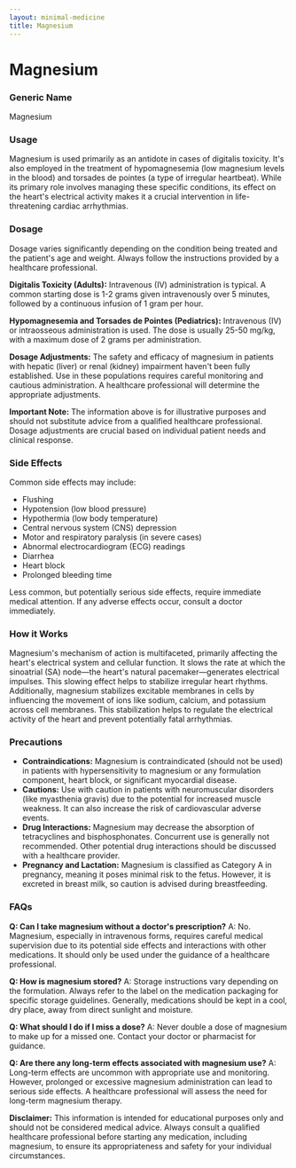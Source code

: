 ```yaml
---
layout: minimal-medicine
title: Magnesium
---
```


# Magnesium
### Generic Name
Magnesium

### Usage
Magnesium is used primarily as an antidote in cases of digitalis toxicity.  It's also employed in the treatment of hypomagnesemia (low magnesium levels in the blood) and torsades de pointes (a type of irregular heartbeat).  While its primary role involves managing these specific conditions, its effect on the heart's electrical activity makes it a crucial intervention in life-threatening cardiac arrhythmias.

### Dosage
Dosage varies significantly depending on the condition being treated and the patient's age and weight.  Always follow the instructions provided by a healthcare professional.

**Digitalis Toxicity (Adults):**  Intravenous (IV) administration is typical.  A common starting dose is 1-2 grams given intravenously over 5 minutes, followed by a continuous infusion of 1 gram per hour.

**Hypomagnesemia and Torsades de Pointes (Pediatrics):** Intravenous (IV) or intraosseous administration is used.  The dose is usually 25-50 mg/kg, with a maximum dose of 2 grams per administration.

**Dosage Adjustments:**  The safety and efficacy of magnesium in patients with hepatic (liver) or renal (kidney) impairment haven't been fully established.  Use in these populations requires careful monitoring and cautious administration.  A healthcare professional will determine the appropriate adjustments.

**Important Note:** The information above is for illustrative purposes and should not substitute advice from a qualified healthcare professional.  Dosage adjustments are crucial based on individual patient needs and clinical response.


### Side Effects
Common side effects may include:

* Flushing
* Hypotension (low blood pressure)
* Hypothermia (low body temperature)
* Central nervous system (CNS) depression
* Motor and respiratory paralysis (in severe cases)
* Abnormal electrocardiogram (ECG) readings
* Diarrhea
* Heart block
* Prolonged bleeding time


Less common, but potentially serious side effects, require immediate medical attention.  If any adverse effects occur, consult a doctor immediately.


### How it Works
Magnesium's mechanism of action is multifaceted, primarily affecting the heart's electrical system and cellular function. It slows the rate at which the sinoatrial (SA) node—the heart's natural pacemaker—generates electrical impulses.  This slowing effect helps to stabilize irregular heart rhythms.  Additionally, magnesium stabilizes excitable membranes in cells by influencing the movement of ions like sodium, calcium, and potassium across cell membranes. This stabilization helps to regulate the electrical activity of the heart and prevent potentially fatal arrhythmias.

### Precautions
* **Contraindications:** Magnesium is contraindicated (should not be used) in patients with hypersensitivity to magnesium or any formulation component, heart block, or significant myocardial disease.
* **Cautions:** Use with caution in patients with neuromuscular disorders (like myasthenia gravis) due to the potential for increased muscle weakness.  It can also increase the risk of cardiovascular adverse events.
* **Drug Interactions:** Magnesium may decrease the absorption of tetracyclines and bisphosphonates. Concurrent use is generally not recommended.  Other potential drug interactions should be discussed with a healthcare provider.
* **Pregnancy and Lactation:** Magnesium is classified as Category A in pregnancy, meaning it poses minimal risk to the fetus. However, it is excreted in breast milk, so caution is advised during breastfeeding.


### FAQs

**Q: Can I take magnesium without a doctor's prescription?**
A: No. Magnesium, especially in intravenous forms, requires careful medical supervision due to its potential side effects and interactions with other medications.  It should only be used under the guidance of a healthcare professional.

**Q: How is magnesium stored?**
A: Storage instructions vary depending on the formulation.  Always refer to the label on the medication packaging for specific storage guidelines.  Generally, medications should be kept in a cool, dry place, away from direct sunlight and moisture.

**Q: What should I do if I miss a dose?**
A:  Never double a dose of magnesium to make up for a missed one. Contact your doctor or pharmacist for guidance.

**Q: Are there any long-term effects associated with magnesium use?**
A: Long-term effects are uncommon with appropriate use and monitoring.  However, prolonged or excessive magnesium administration can lead to serious side effects.  A healthcare professional will assess the need for long-term magnesium therapy.


**Disclaimer:** This information is intended for educational purposes only and should not be considered medical advice.  Always consult a qualified healthcare professional before starting any medication, including magnesium, to ensure its appropriateness and safety for your individual circumstances.
